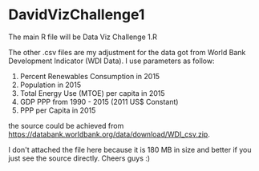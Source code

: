 # DavidVizChallenge1

The main R file will be Data Viz Challenge 1.R

The other .csv files are my adjustment for the data got from World Bank Development Indicator (WDI Data).
I use parameters as follow:
1. Percent Renewables Consumption in 2015
2. Population in 2015
3. Total Energy Use (MTOE) per capita in 2015
4. GDP PPP from 1990 - 2015  (2011 US$ Constant)
5. PPP per Capita in 2015

the source could be achieved from https://databank.worldbank.org/data/download/WDI_csv.zip.

I don't attached the file here because it is 180 MB in size and better if you just see the source directly.
Cheers guys :)
